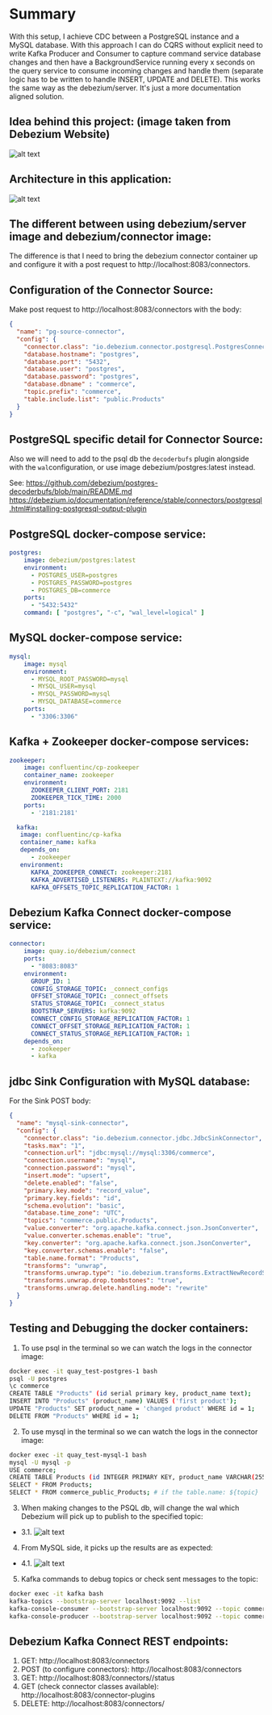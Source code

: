 # Summary
With this setup, I achieve CDC between a PostgreSQL instance and a MySQL database. With this approach I can do CQRS without explicit need to write Kafka Producer and Consumer to capture command service database changes and then have a BackgroundService running every x seconds on the query service to consume incoming changes and handle them (separate logic has to be written to handle INSERT, UPDATE and DELETE). This works the same way as the debezium/server. It's just a more documentation aligned solution.

## Idea behind this project: (image taken from Debezium Website)
![alt text](image-2.png)

## Architecture in this application:
![alt text](image-3.png)

## The different between using debezium/server image and debezium/connector image:
The difference is that I need to bring the debezium connector container up and configure it with a post request to http://localhost:8083/connectors.

## Configuration of the Connector Source:
Make post request to http://localhost:8083/connectors with the body:
```json
{
  "name": "pg-source-connector",
  "config": {
    "connector.class": "io.debezium.connector.postgresql.PostgresConnector", 
    "database.hostname": "postgres", 
    "database.port": "5432", 
    "database.user": "postgres", 
    "database.password": "postgres", 
    "database.dbname" : "commerce", 
    "topic.prefix": "commerce", 
    "table.include.list": "public.Products" 
  }
}
```

## PostgreSQL specific detail for Connector Source:
Also we will need to add to the psql db the ```decoderbufs``` plugin alongside with the ```wal```configuration, or use image debezium/postgres:latest instead.

See:
https://github.com/debezium/postgres-decoderbufs/blob/main/README.md
https://debezium.io/documentation/reference/stable/connectors/postgresql.html#installing-postgresql-output-plugin

## PostgreSQL docker-compose service:
```yaml
postgres:
    image: debezium/postgres:latest
    environment:
      - POSTGRES_USER=postgres
      - POSTGRES_PASSWORD=postgres
      - POSTGRES_DB=commerce
    ports:
      - "5432:5432"
    command: [ "postgres", "-c", "wal_level=logical" ]
```

## MySQL docker-compose service:
```yaml 
mysql:
    image: mysql
    environment:
      - MYSQL_ROOT_PASSWORD=mysql
      - MYSQL_USER=mysql
      - MYSQL_PASSWORD=mysql
      - MYSQL_DATABASE=commerce
    ports:
      - "3306:3306"
```

## Kafka + Zookeeper docker-compose services:
```yaml
zookeeper:
    image: confluentinc/cp-zookeeper
    container_name: zookeeper
    environment:
      ZOOKEEPER_CLIENT_PORT: 2181
      ZOOKEEPER_TICK_TIME: 2000
    ports:
      - '2181:2181'

  kafka:
   image: confluentinc/cp-kafka
   container_name: kafka
   depends_on:
      - zookeeper
   environment: 
      KAFKA_ZOOKEEPER_CONNECT: zookeeper:2181      
      KAFKA_ADVERTISED_LISTENERS: PLAINTEXT://kafka:9092
      KAFKA_OFFSETS_TOPIC_REPLICATION_FACTOR: 1
```

## Debezium Kafka Connect docker-compose service:
```yaml
connector:
    image: quay.io/debezium/connect
    ports:
      - "8083:8083"
    environment:
      GROUP_ID: 1
      CONFIG_STORAGE_TOPIC: _connect_configs
      OFFSET_STORAGE_TOPIC: _connect_offsets
      STATUS_STORAGE_TOPIC: _connect_status
      BOOTSTRAP_SERVERS: kafka:9092
      CONNECT_CONFIG_STORAGE_REPLICATION_FACTOR: 1
      CONNECT_OFFSET_STORAGE_REPLICATION_FACTOR: 1
      CONNECT_STATUS_STORAGE_REPLICATION_FACTOR: 1
    depends_on:
      - zookeeper
      - kafka
```

## jdbc Sink Configuration with MySQL database:
For the Sink POST body:
```json
{
  "name": "mysql-sink-connector",
  "config": {
    "connector.class": "io.debezium.connector.jdbc.JdbcSinkConnector",
    "tasks.max": "1",
    "connection.url": "jdbc:mysql://mysql:3306/commerce",
    "connection.username": "mysql",
    "connection.password": "mysql",
    "insert.mode": "upsert",
    "delete.enabled": "false",
    "primary.key.mode": "record_value",
    "primary.key.fields": "id",
    "schema.evolution": "basic",
    "database.time_zone": "UTC",
    "topics": "commerce.public.Products",
    "value.converter": "org.apache.kafka.connect.json.JsonConverter",
    "value.converter.schemas.enable": "true",
    "key.converter": "org.apache.kafka.connect.json.JsonConverter",
    "key.converter.schemas.enable": "false",
    "table.name.format": "Products",
    "transforms": "unwrap",
    "transforms.unwrap.type": "io.debezium.transforms.ExtractNewRecordState",
    "transforms.unwrap.drop.tombstones": "true",
    "transforms.unwrap.delete.handling.mode": "rewrite"
  }
}
```

## Testing and Debugging the docker containers:
1. To use psql in the terminal so we can watch the logs in the connector image:
```bash
docker exec -it quay_test-postgres-1 bash
psql -U postgres
\c commerce
CREATE TABLE "Products" (id serial primary key, product_name text);
INSERT INTO "Products" (product_name) VALUES ('first product');
UPDATE "Products" SET product_name = 'changed product' WHERE id = 1;
DELETE FROM "Products" WHERE id = 1;
```

2. To use mysql in the terminal so we can watch the logs in the connector image:
```bash
docker exec -it quay_test-mysql-1 bash
mysql -U mysql -p
USE commerce;
CREATE TABLE Products (id INTEGER PRIMARY KEY, product_name VARCHAR(255)); # it will create automatically the table
SELECT * FROM Products;
SELECT * FROM commerce_public_Products; # if the table.name: ${topic}
```

3. When making changes to the PSQL db, will change the wal which Debezium will pick up to publish to the specified topic:
  - 3.1. ![alt text](image-1.png)

4. From MySQL side, it picks up the results are as expected:
  - 4.1. ![alt text](image.png)

5. Kafka commands to debug topics or check sent messages to the topic:
```bash
docker exec -it kafka bash
kafka-topics --bootstrap-server localhost:9092 --list
kafka-console-consumer --bootstrap-server localhost:9092 --topic commerce.public.Products --from-beginning
kafka-console-producer --bootstrap-server localhost:9092 --topic commerce.public.Products
```

## Debezium Kafka Connect REST endpoints:
1. GET: http://localhost:8083/connectors
2. POST (to configure connectors): http://localhost:8083/connectors
3. GET: http://localhost:8083/connectors/<your-connector-name>/status
4. GET (check connector classes available): http://localhost:8083/connector-plugins
5. DELETE: http://localhost:8083/connectors/<your-connector-name>